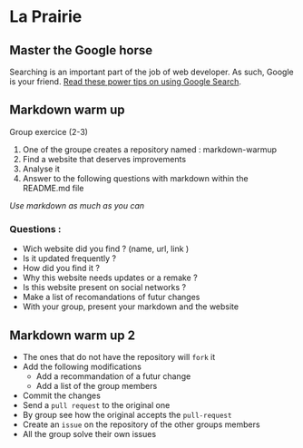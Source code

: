 # La Prairie

## Master the Google horse

Searching is an important part of the job of web developer. As such, Google is your friend. [Read these power tips on using Google Search](./using-google.md).

## Markdown warm up

Group exercice (2-3)

1. One of the groupe creates a repository named : markdown-warmup
2. Find a website that deserves improvements
3. Analyse it
4. Answer to the following questions with markdown within the README.md file

*Use markdown as much as you can*

### Questions :

- Wich website did you find ? (name, url, link )
- Is it updated frequently ?
- How did you find it ?
- Why this website needs updates or a remake ?
- Is this website present on social networks ?
- Make a list of recomandations of futur changes
- With your group, present your markdown and the website

## Markdown warm up 2

- The ones that do not have the repository will `fork` it
- Add the following modifications
  - Add a recommandation of a futur change
  - Add a list of the group members
- Commit the changes
- Send a `pull request` to the original one
- By group see how the original accepts the `pull-request`
- Create an `issue` on the repository of the other groups members
- All the group solve their own issues


